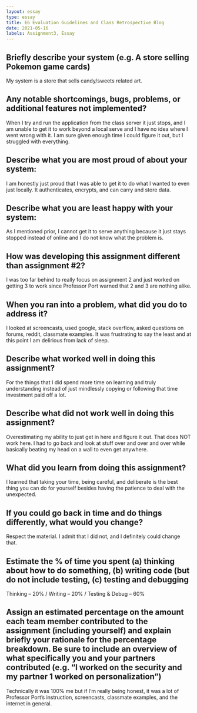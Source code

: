 ```yaml
---
layout: essay
type: essay
title: E6 Evaluation Guidelines and Class Retrospective Blog
date: 2021-05-16
labels: Assignment3, Essay
---
```


## Briefly describe your system (e.g. A store selling Pokemon game cards)

My system is a store that sells candy/sweets related art.

## Any notable shortcomings, bugs, problems, or additional features not implemented?

When I try and run the application from the class server it just stops, and I am unable to get it to work beyond a local serve and I have no idea where I went wrong with it. I am sure given enough time I could figure it out, but I struggled with everything.

## Describe what you are most proud of about your system:

I am honestly just proud that I was able to get it to do what I wanted to even just locally. It authenticates, encrypts, and can carry and store data.

## Describe what you are least happy with your system:

As I mentioned prior, I cannot get it to serve anything because it just stays stopped instead of online and I do not know what the problem is.

## How was developing this assignment different than assignment #2?

I was too far behind to really focus on assignment 2 and just worked on getting 3 to work since Professor Port warned that 2 and 3 are nothing alike.

## When you ran into a problem, what did you do to address it?

I looked at screencasts, used google, stack overflow, asked questions on forums, reddit, classmate examples. It was frustrating to say the least and at this point I am delirious from lack of sleep.

## Describe what worked well in doing this assignment?

For the things that I did spend more time on learning and truly understanding instead of just mindlessly copying or following that time investment paid off a lot.

## Describe what did not work well in doing this assignment?

Overestimating my ability to just get in here and figure it out. That does NOT work here. I had to go back and look at stuff over and over and over while basically beating my head on a wall to even get anywhere.

## What did you learn from doing this assignment?

I learned that taking your time, being careful, and deliberate is the best thing you can do for yourself besides having the patience to deal with the unexpected.

## If you could go back in time and do things differently, what would you change?

Respect the material. I admit that I did not, and I definitely could change that.

## Estimate the % of time you spent (a) thinking about how to do something, (b) writing code (but do not include testing, (c) testing and debugging

Thinking – 20% / Writing – 20% / Testing & Debug – 60%

## Assign an estimated percentage on the amount each team member contributed to the assignment (including yourself) and explain briefly your rationale for the percentage breakdown. Be sure to include an overview of what specifically you and your partners contributed (e.g. “I worked on the security and my partner 1 worked on personalization”)

Technically it was 100% me but if I’m really being honest, it was a lot of Professor Port’s instruction, screencasts, classmate examples, and the internet in general.
